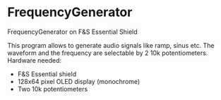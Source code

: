 # FrequencyGenerator
FrequencyGenerator on F&amp;S Essential Shield

This program allows to generate audio signals like ramp, sinus etc.
The waveform and the frequency are selectable by 2 10k potentiometers.
Hardware needed:
- F&S Essential shield
- 128x64 pixel OLED display (monochrome)
- Two 10k potentiometers


